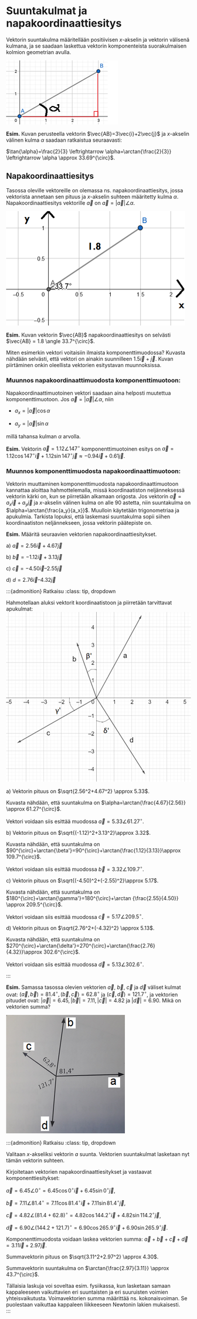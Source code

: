 # Suuntakulmat ja napakoordinaattiesitys

Vektorin suuntakulma määritellään positiivisen $x$-akselin ja vektorin välisenä kulmana, ja se saadaan laskettua vektorin komponenteista suorakulmaisen kolmion geometrian avulla. 

![Suuntakulma](alpha.png "Vektorin suuntakulman laskeminen")

**Esim.** Kuvan perusteella vektorin $\vec{AB}=3\vec{i}+2\vec{j}$ ja $x$-akselin välinen kulma $\alpha$ saadaan ratkaistua seuraavasti:

$\tan{\alpha}=\frac{2}{3} \leftrightarrow \alpha=\arctan⁡{\frac{2}{3}} \leftrightarrow \alpha \approx 33.69^{\circ}$.

## Napakoordinaattiesitys

Tasossa oleville vektoreille on olemassa ns. napakoordinaattiesitys, jossa vektorista annetaan sen pituus ja $x$-akselin suhteen määritetty kulma $\alpha$. Napakoordinaattiesitys vektorille $\vec{a}$ on $\vec{a}=|\vec{a}|\angle \alpha$.

![Napakoordinaattiesitys](abnapa.png "Napakoordinaattiesitys")

**Esim.** Kuvan vektorin $\vec{AB}$ napakoordinaattiesitys on selvästi $\vec{AB} = 1.8 \angle 33.7^{\circ}$.

Miten esimerkin vektori voitaisiin ilmaista komponenttimuodossa? Kuvasta nähdään selvästi, että vektori on ainakin suunnilleen $1.5\vec{i}+\vec{j}$. Kuvan piirtäminen onkin oleellista vektorien esitystavan muunnoksissa.

### Muunnos napakoordinaattimuodosta komponenttimuotoon: 

Napakoordinaattimuotoinen vektori saadaan aina helposti muutettua komponenttimuotoon. Jos $\vec{a}=|\vec{a}| \angle \alpha$, niin 

- $a_x=|\vec{a}| \cos{\alpha}$

- $a_y=|\vec{a}|  \sin{\alpha}$  

millä tahansa kulman $\alpha$ arvolla.

**Esim.** Vektorin $\vec{a}=1.12 \angle 147^{\circ}$ komponenttimuotoinen esitys on $\vec{a}=1.12 \cos{147^{\circ}} \vec{i} + 1.12 \sin{147^{\circ}} \vec{j} \approx -0.94 \vec{i}+0.61 \vec{j}$. 


### Muunnos komponenttimuodosta napakoordinaattimuotoon:

Vektorin muuttaminen komponenttimuodosta napakoordinaattimuotoon kannattaa aloittaa hahmottelemalla, missä koordinaatiston neljänneksessä vektorin kärki on, kun se piirretään alkamaan origosta. Jos vektorin $\vec{a}=a_x \vec{i}+a_y \vec{j}$ ja $x$-akselin välinen kulma on alle 90 astetta, niin suuntakulma on $\alpha=\arctan{\frac{a_y}{a_x}}$. Muulloin käytetään trigonometriaa ja apukulmia. Tarkista lopuksi, että laskemasi suuntakulma sopii siihen koordinaatiston neljännekseen, jossa vektorin päätepiste on.

**Esim.** Määritä seuraavien vektorien napakoordinaattiesitykset.

a) $\vec{a}=2.56 \vec{i} + 4.67 \vec{j}$ 

b) $\vec{b}=-1.12 \vec{i} + 3.13 \vec{j}$ 

c) $\vec{c}=-4.50 \vec{i} – 2.55 \vec{j}$ 

d) $d=2.76 \vec{i} –4.32 \vec{j}$ 

:::{admonition} Ratkaisu
:class: tip, dropdown

Hahmotellaan aluksi vektorit koordinaatistoon ja piirretään tarvittavat apukulmat:
![Apukuvio](napamuunnos.png "Komponenttimuotoiset vektorit")

a) Vektorin pituus on $\sqrt{2.56^2+4.67^2} \approx 5.33$.

Kuvasta nähdään, että suuntakulma on $\alpha=\arctan⁡{\frac{4.67}{2.56}} \approx 61.27^{\circ}$.

Vektori voidaan siis esittää muodossa $\vec{a}=5.33 \angle 61.27^{\circ}$.

b) Vektorin pituus on $\sqrt{(-1.12)^2+3.13^2}\approx 3.32$.

Kuvasta nähdään, että suuntakulma on $90^{\circ}+\arctan{\beta'}=90^{\circ}+\arctan{\frac{1.12}{3.13}}\approx 109.7^{\circ}$.

Vektori voidaan siis esittää muodossa $\vec{b}=3.32 \angle 109.7^{\circ}$.

c) Vektorin pituus on $\sqrt{(-4.50)^2+(-2.55)^2}\approx 5.17$.

Kuvasta nähdään, että suuntakulma on $180^{\circ}+\arctan{\gamma'}=180^{\circ}+\arctan {\frac{2.55}{4.50}} \approx 209.5^{\circ}$. 

Vektori voidaan siis esittää muodossa $\vec{c}=5.17 \angle 209.5^{\circ}$.

d) Vektorin pituus on $\sqrt{2.76^2+(-4.32)^2} \approx 5.13$.

Kuvasta nähdään, että suuntakulma on $270^{\circ}+\arctan{\delta'}=270^{\circ}+\arctan{\frac{2.76}{4.32}}\approx 302.6^{\circ}$.

Vektori voidaan siis esittää muodossa $\vec{d}=5.13 \angle 302.6^{\circ}$.

:::

**Esim.** Samassa tasossa olevien vektorien $\vec{a}$, $\vec{b}$, $\vec{c}$ ja $\vec{d}$ väliset kulmat ovat: $(\vec{a},\vec{b})=81.4^{\circ},(\vec{b},\vec{c})=62.8^{\circ}$ ja $(\vec{c},\vec{d})=121.7^{\circ}$, ja vektorien pituudet ovat: $|\vec{a}|=6.45,|\vec{b}|=7.11,|\vec{c}|=4.82$ ja $|\vec{d}|=6.90$. Mikä on vektorien summa?

![Vektorit tasossa](voimanuolet.png "Vektorit tasossa")

:::{admonition} Ratkaisu
:class: tip, dropdown

Valitaan $x$-akseliksi vektorin $a$ suunta. Vektorien suuntakulmat lasketaan nyt tämän vektorin suhteen.

Kirjoitetaan vektorien napakoordinaattiesitykset ja vastaavat komponenttiesitykset:

$\vec{a}=6.45 \angle 0^{\circ} =6.45 \cos{0⁡^{\circ}} \vec{i} + 6.45 \sin{0^{\circ}} \vec{j}$,

$\vec{b}=7.11 \angle 81.4^{\circ} =7.11 \cos{⁡81.4^{\circ}} \vec{i}+7.11 \sin⁡{81.4^{\circ}} \vec{j}$,

$\vec{c}=4.82 \angle (81.4+62.8)^{\circ} = 4.82 \cos{⁡144.2^{\circ}} \vec{i}+4.82 \sin{114.2^{\circ}} \vec{j}$,

$\vec{d}=6.90 \angle (144.2+121.7)^{\circ} = 6.90 \cos{⁡265.9^{\circ}} \vec{i} + 6.90 \sin{265.9^{\circ}} \vec{j}$.

Komponenttimuodosta voidaan laskea vektorien summa: $\vec{a}+\vec{b}+\vec{c}+\vec{d}=3.11 \vec{i}+2.97 \vec{j}$.

Summavektorin pituus on $\sqrt{3.11^2+2.97^2} \approx 4.30$.

Summavektorin suuntakulma on $\arctan⁡{\frac{2.97}{3.11}} \approx 43.7^{\circ}$.

Tällaisia laskuja voi soveltaa esim. fysiikassa, kun lasketaan samaan kappaleeseen vaikuttavien eri suuntaisten ja eri suuruisten voimien yhteisvaikutusta. Voimavektorien summa määrittää ns. kokonaisvoiman. Se puolestaan vaikuttaa kappaleen liikkeeseen Newtonin lakien mukaisesti.
 
:::
